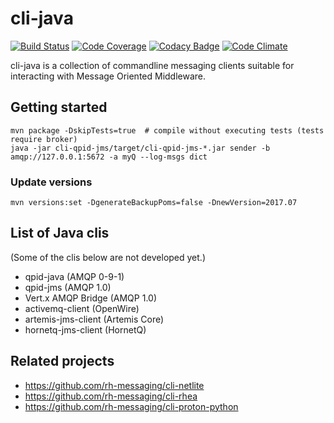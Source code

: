 # cli-java

[![Build Status](https://travis-ci.org/rh-messaging/cli-java.svg?branch=master)](https://travis-ci.org/rh-messaging/cli-java)
[![Code Coverage](https://codecov.io/gh/rh-messaging/cli-java/branch/master/graph/badge.svg)](https://codecov.io/gh/rh-messaging/cli-java)
[![Codacy Badge](https://api.codacy.com/project/badge/Grade/6af323f5f8804b659418013a719f3708)](https://www.codacy.com/app/jdanekrh/cli-java?utm_source=github.com&amp;utm_medium=referral&amp;utm_content=rh-messaging/cli-java&amp;utm_campaign=Badge_Grade)
[![Code Climate](https://codeclimate.com/github/rh-messaging/cli-java/badges/gpa.svg)](https://codeclimate.com/github/rh-messaging/cli-java)

cli-java is a collection of commandline messaging clients suitable for interacting with Message Oriented Middleware.

## Getting started

    mvn package -DskipTests=true  # compile without executing tests (tests require broker)
    java -jar cli-qpid-jms/target/cli-qpid-jms-*.jar sender -b amqp://127.0.0.1:5672 -a myQ --log-msgs dict

### Update versions

    mvn versions:set -DgenerateBackupPoms=false -DnewVersion=2017.07

## List of Java clis

(Some of the clis below are not developed yet.)

* qpid-java (AMQP 0-9-1)
* qpid-jms (AMQP 1.0)
* Vert.x AMQP Bridge (AMQP 1.0)
* activemq-client (OpenWire)
* artemis-jms-client (Artemis Core)
* hornetq-jms-client (HornetQ)

## Related projects

* https://github.com/rh-messaging/cli-netlite
* https://github.com/rh-messaging/cli-rhea
* https://github.com/rh-messaging/cli-proton-python
